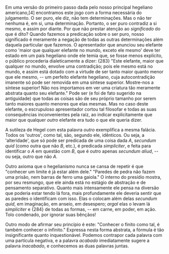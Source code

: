 Em uma versão do primeiro passo dada pelo nosso principal hegeliano americano,[4] encontramos este jogo com a forma necessária do julgamento. O ser puro, ele diz, não tem determinações. Mas o não ter nenhuma é, em si, uma determinação. Portanto, o ser puro contradiz a si mesmo, e assim por diante. Por que não prestar atenção ao _significado_ do que é dito? Quando fazemos a predicação sobre o ser puro, nosso significado é meramente a negação de todas as outras determinações além daquela particular que fazemos. O apresentador que anunciou seu elefante como 'maior que qualquer elefante no mundo, exceto ele mesmo' deve ter estado em um país hegeliano onde ele temia que, se fosse menos explícito, o público procederia dialeticamente a dizer: {283} "Este elefante, maior que qualquer no mundo, envolve uma contradição; pois ele mesmo está no mundo, e assim está dotado com a virtude de ser tanto maior quanto menor que ele mesmo, -- um perfeito elefante hegeliano, cuja autocontradição imanente só pode ser removida em uma síntese superior. Mostre-nos a síntese superior! Não nos importamos em ver uma criatura tão meramente abstrata quanto seu elefante." Pode ser (e foi de fato sugerido na antiguidade) que todas as coisas são de seu próprio tamanho por serem tanto maiores quanto menores que elas mesmas. Mas no caso deste elefante, o escrupuloso apresentador cortou tal filosofar e todas as suas consequências inconvenientes pela raiz, ao indicar explicitamente que maior que qualquer _outro_ elefante era tudo o que ele queria dizer.

A sutileza de Hegel com esta palavra _outro_ exemplifica a mesma falácia. Todos os 'outros', como tal, são, segundo ele, idênticos. Ou seja, a 'alteridade', que só pode ser predicada de uma coisa dada _A_, _secundum quid_ (como outra que não _B_, etc.), é predicada _simpliciter_, e feita para identificar o _A_ em questão com _B_, que é outro apenas _secundum aliud_, -- ou seja, outro que não _A_.

Outro axioma que o hegelianismo nunca se cansa de repetir é que "conhecer um limite é já estar além dele." "Paredes de pedra não fazem uma prisão, nem barras de ferro uma gaiola." O interno do presídio mostra, por seu resmungo, que ele ainda está no estágio de abstração e de pensamento separativo. Quanto mais intensamente ele pensa na diversão que poderia estar tendo lá fora, mais profundamente ele deveria sentir que as paredes o identificam com isso. Elas o colocam além delas _secundum quid_, em imaginação, em anseio, em desespero; _argal_ elas o levam lá _simpliciter_ e {284} de todas as formas, -- em carne, em poder, em ação. Tolo condenado, por ignorar suas bênçãos!

Outro modo de afirmar seu princípio é este: "Conhecer o finito como tal, é também conhecer o infinito." Expressa nesta forma abstrata, a fórmula é tão insignificante quanto inquestionável. Podemos contrapor cada palavra com uma partícula negativa, e a palavra _acabado_ imediatamente sugere a palavra _inacabado_, e conhecemos as duas palavras juntas.